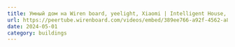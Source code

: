 ```yaml
---
title: Умный дом на Wiren board, yeelight, Xiaomi | Intelligent House, 2021
url: https://peertube.wirenboard.com/videos/embed/389ee766-a92f-4562-a81f-47950d55883c
date: 2024-05-01
category: buildings
---
```

